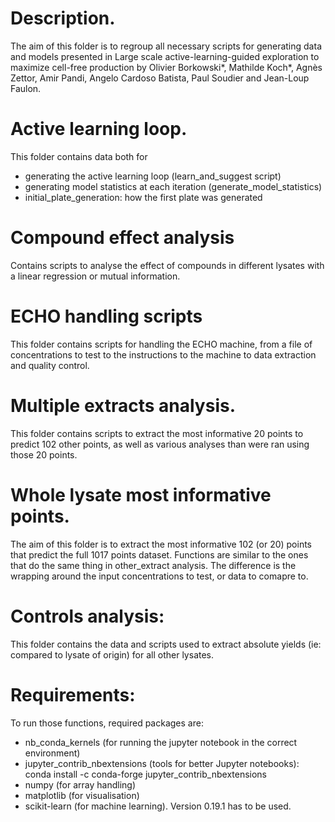 # Description.

The aim of this folder is to regroup all necessary scripts for generating data and models presented in Large scale active-learning-guided exploration to maximize cell-free production by Olivier Borkowski*, Mathilde Koch*, Agnès Zettor, Amir Pandi, Angelo Cardoso Batista, Paul Soudier and Jean-Loup Faulon.

# Active learning loop.

This folder contains data both for 
- generating the active learning loop (learn_and_suggest script)
- generating model statistics at each iteration (generate_model_statistics)
- initial_plate_generation: how the first plate was generated

# Compound effect analysis

Contains scripts to analyse the effect of compounds in different lysates with a linear regression or mutual information.

# ECHO handling scripts

This folder contains scripts for handling the ECHO machine, from a file of concentrations to test to the instructions to the machine to data extraction and quality control.

# Multiple extracts analysis.

This folder contains scripts to extract the most informative 20 points to predict 102 other points, as well as various analyses than were ran using those 20 points.

# Whole lysate most informative points.

The aim of this folder is to extract the most informative 102 (or 20) points that predict the full 1017 points dataset.
Functions are similar to the ones that do the same thing in other_extract analysis. The difference is the wrapping around the input concentrations to test, or data to comapre to.

# Controls analysis:

This folder contains the data and scripts used to extract absolute yields (ie: compared to lysate of origin) for all other lysates.

# Requirements:

To run those functions, required packages are:
- nb_conda_kernels (for running the jupyter notebook in the correct environment)
- jupyter_contrib_nbextensions (tools for better Jupyter notebooks): conda install -c conda-forge jupyter_contrib_nbextensions
- numpy (for array handling)
- matplotlib (for visualisation)
- scikit-learn (for machine learning). Version 0.19.1 has to be used.
